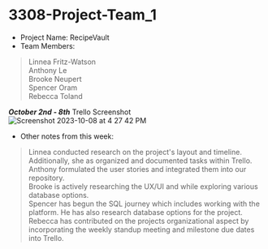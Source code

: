 # 3308-Project-Team_1
- Project Name: RecipeVault
- Team Members: 
> Linnea Fritz-Watson <br>
> Anthony Le <br>
> Brooke Neupert <br>
> Spencer Oram <br>
> Rebecca Toland <br>

***October 2nd - 8th***
Trello Screenshot
![Screenshot 2023-10-08 at 4 27 42 PM](https://github.com/Team1-3308-Fall2023/3308-Project-Team_1/assets/97182468/981866b6-db26-47c5-b068-f4360b8adc82)

- Other notes from this week:
> Linnea conducted research on the project's layout and timeline. Additionally, she as organized and documented tasks within Trello. <br>
> Anthony formulated the user stories and integrated them into our repository. <br>
> Brooke is actively researching the UX/UI and while exploring various database options. <br>
> Spencer has begun the SQL journey which includes working with the platform. He has also research database options for the project.<br>
> Rebecca has contributed on the projects organizational aspect by incorporating the weekly standup meeting and milestone due dates into Trello. <br>
